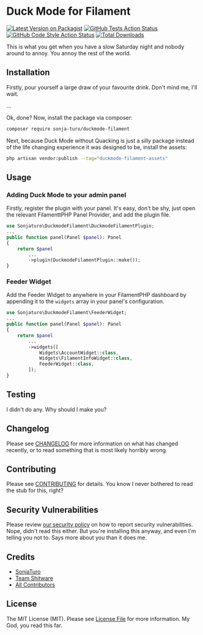 # Duck Mode for Filament

[![Latest Version on Packagist](https://img.shields.io/packagist/v/sonja-turo/duckmode-filament.svg?style=flat-square)](https://packagist.org/packages/sonja-turo/duckmode-filament)
[![GitHub Tests Action Status](https://img.shields.io/github/actions/workflow/status/sonja-turo/duckmode-filament/run-tests.yml?branch=main&label=tests&style=flat-square)](https://github.com/sonja-turo/duckmode-filament/actions?query=workflow%3Arun-tests+branch%3Amain)
[![GitHub Code Style Action Status](https://img.shields.io/github/actions/workflow/status/sonja-turo/duckmode-filament/fix-php-code-style-issues.yml?branch=main&label=code%20style&style=flat-square)](https://github.com/sonja-turo/duckmode-filament/actions?query=workflow%3A"Fix+PHP+code+style+issues"+branch%3Amain)
[![Total Downloads](https://img.shields.io/packagist/dt/sonja-turo/duckmode-filament.svg?style=flat-square)](https://packagist.org/packages/sonja-turo/duckmode-filament)



This is what you get when you have a slow Saturday night and nobody around to annoy. You annoy the rest of the world.

## Installation

Firstly, pour yourself a large draw of your favourite drink. Don't mind me, I'll wait.

...

Ok, done? Now, install the package via composer:

```bash
composer require sonja-turo/duckmode-filament
```

Next, because Duck Mode without Quacking is just a silly package instead of the life changing experience it was designed to be, install the assets:

```bash
php artisan vendor:publish --tag="duckmode-filament-assets"
```

## Usage

### Adding Duck Mode to your admin panel
Firstly, register the plugin with your panel. It's easy, don't be shy, just open the relevant FilamenttPHP
Panel Provider, and add the plugin file.

```php
use Sonjaturo\DuckmodeFilament\DuckmodeFilamentPlugin;
...
public function panel(Panel $panel): Panel
{
    return $panel
        ...
        ->plugin(DuckmodeFilamentPlugin::make());
}
```

### Feeder Widget
Add the Feeder Widget to anywhere in your FilamentPHP dashboard by appending it to the `widgets` array in
your panel's configuration.

```php
use Sonjaturo\DuckmodeFilament\FeederWidget;
...
public function panel(Panel $panel): Panel
{
    return $panel
        ...
        ->widgets([
            Widgets\AccountWidget::class,
            Widgets\FilamentInfoWidget::class,
            FeederWidget::class,
        ]);
}
```

## Testing

I didn't do any. Why should I make you?

## Changelog

Please see [CHANGELOG](CHANGELOG.md) for more information on what has changed recently, or to read something that is most likely horribly wrong.

## Contributing

Please see [CONTRIBUTING](.github/CONTRIBUTING.md) for details. You know I never bothered to read the stub for this, right?

## Security Vulnerabilities

Please review [our security policy](../../security/policy) on how to report security vulnerabilities. Nope, didn't read this either. But you're installing
this anyway, and even I'm telling you not to. Says more about you than it does me.

## Credits

- [SonjaTuro](https://github.com/sonja-turo)
- [Team Shitware](https://github.com/shitware-ltd)
- [All Contributors](../../contributors)

## License

The MIT License (MIT). Please see [License File](LICENSE.md) for more information. My God, you read this far.
